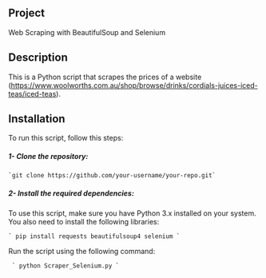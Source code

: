 ## Project
Web Scraping with BeautifulSoup and Selenium
## Description
This is a Python script that scrapes the prices of a website (https://www.woolworths.com.au/shop/browse/drinks/cordials-juices-iced-teas/iced-teas). 
## Installation
To run this script, follow this steps:

##### 1- Clone the repository:
```
`git clone https://github.com/your-username/your-repo.git`
```
##### 2- Install the required dependencies:
To use this script, make sure you have Python 3.x installed on your system. You also need to install the following libraries:
```
` pip install requests beautifulsoup4 selenium `
```

Run the script using the following command: 
```
 ` python Scraper_Selenium.py ` 
```


